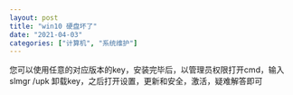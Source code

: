 ```yaml
---
layout: post
title: "win10 硬盘坏了"
date: "2021-04-03"
categories: ["计算机", "系统维护"]
---
```


您可以使用任意的对应版本的key，安装完毕后，以管理员权限打开cmd，输入 slmgr /upk 卸载key，之后打开设置，更新和安全，激活，疑难解答即可

